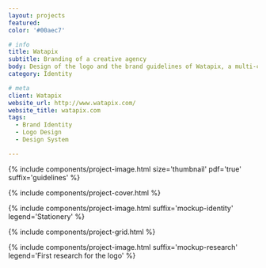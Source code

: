 ```yaml
---
layout: projects
featured: 
color: '#00aec7'

# info
title: Watapix
subtitle: Branding of a creative agency
body: Design of the logo and the brand guidelines of Watapix, a multi-channel communication agency. Project carried out while working at Watapix.
category: Identity

# meta
client: Watapix
website_url: http://www.watapix.com/
website_title: watapix.com
tags: 
  - Brand Identity
  - Logo Design
  - Design System

---
```


{% include components/project-image.html 
  size='thumbnail'
  pdf='true'
  suffix='guidelines'
%}

{% include components/project-cover.html %}

{% include components/project-image.html 
  suffix='mockup-identity'
  legend='Stationery'
%}

{% include components/project-grid.html %}

{% include components/project-image.html 
  suffix='mockup-research'
  legend='First research for the logo'
%}
